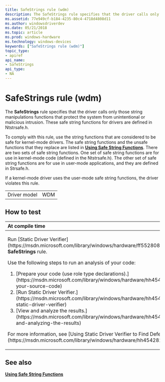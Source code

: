 ```yaml
---
title: SafeStrings rule (wdm)
description: The SafeStrings rule specifies that the driver calls only those string manipulations functions that protect the system from unintentional or malicious intrusion. These safe string functions for drivers are defined in Ntstrsafe.h.
ms.assetid: 77e949cf-b184-4235-80c4-4718d4808d11
ms.author: windowsdriverdev
ms.date: 05/21/2018
ms.topic: article
ms.prod: windows-hardware
ms.technology: windows-devices
keywords: ["SafeStrings rule (wdm)"]
topic_type:
- apiref
api_name:
- SafeStrings
api_type:
- NA
---
```


# SafeStrings rule (wdm)


The **SafeStrings** rule specifies that the driver calls only those string manipulations functions that protect the system from unintentional or malicious intrusion. These safe string functions for drivers are defined in Ntstrsafe.h.

To comply with this rule, use the string functions that are considered to be safe for kernel-mode drivers. The safe string functions and the unsafe functions that they replace are listed in [**Using Safe String Functions**](https://msdn.microsoft.com/library/windows/hardware/ff565508). There are two sets of safe string functions. One set of safe string functions are for use in kernel-mode code (defined in the Ntstrsafe.h). The other set of safe string functions are for use in user-mode applications, and they are defined in Strsafe.h.

If a kernel-mode driver uses the user-mode safe string functions, the driver violates this rule.

|              |     |
|--------------|-----|
| Driver model | WDM |

How to test
-----------

<table>
<colgroup>
<col width="100%" />
</colgroup>
<thead>
<tr class="header">
<th align="left">At compile time</th>
</tr>
</thead>
<tbody>
<tr class="odd">
<td align="left"><p>Run [Static Driver Verifier](https://msdn.microsoft.com/library/windows/hardware/ff552808) and specify the <strong>SafeStrings</strong> rule.</p>
Use the following steps to run an analysis of your code:
<ol>
<li>[Prepare your code (use role type declarations).](https://msdn.microsoft.com/library/windows/hardware/hh454281#preparing-your-source-code)</li>
<li>[Run Static Driver Verifier.](https://msdn.microsoft.com/library/windows/hardware/hh454281#running-static-driver-verifier)</li>
<li>[View and analyze the results.](https://msdn.microsoft.com/library/windows/hardware/hh454281#viewing-and-analyzing-the-results)</li>
</ol>
<p>For more information, see [Using Static Driver Verifier to Find Defects in Drivers](https://msdn.microsoft.com/library/windows/hardware/hh454281).</p></td>
</tr>
</tbody>
</table>

See also
--------

[**Using Safe String Functions**](https://msdn.microsoft.com/library/windows/hardware/ff565508)
 

 





